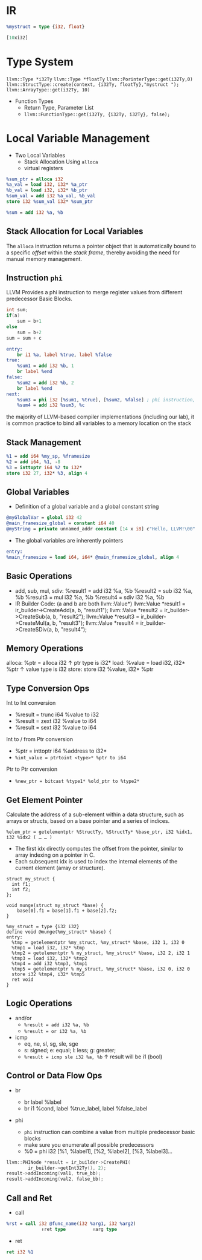 # IR
```ll
%mystruct = type {i32, float}

[10xi32]
```

# Type System
`llvm::Type *i32Ty`
`llvm::Type *floatTy`
`llvm::PorinterType::get(i32Ty,0)`
`llvm::StructType::create(context, {i32Ty, floatTy},"mystruct ");`
`llvm::ArrayType::get(i32Ty, 10)`

+ Function Types
    + Return Type, Parameter List
    + `llvm::FunctionType::get(i32Ty, {i32Ty, i32Ty}, false);`

# Local Variable Management

+ Two Local Variables
    + Stack Allocation Using `alloca`
    + virtual registers

```llvm
%sum_ptr = alloca i32
%a_val = load i32, i32* %a_ptr
%b_val = load i32, i32* %b_ptr
%sum_val = add i32 %a_val, %b_val
store i32 %sum_val i32* %sum_ptr
```

```llvm
%sum = add i32 %a, %b
```

## Stack Allocation for Local Variables

The `alloca` instruction returns a pointer object that is automatically bound to a specific _offset_ within the _stack frame_, thereby avoiding the need for manual memory management.

## Instruction `phi`

LLVM Provides a phi instruction to merge register values from different predecessor Basic Blocks.

```C
int sum;
if(a)
    sum = b+1
else
    sum = b+2
sum = sum + c
```

```llvm
entry:
    br i1 %a, label %true, label %false
true:
    %sum1 = add i32 %b, 1
    br label %end
false:
    %sum2 = add i32 %b, 2
    br label %end
next:
    %sum3 = phi i32 [%sum1, %true], [%sum2, %false] ; phi instruction, Come from true or come from false.
    %sum4 = add i32 %sum3, %c
```

the majority of LLVM-based compiler implementations (including our lab), it is common practice to bind all variables to a memory location on the stack

## Stack Management

```llvm
%1 = add i64 %my_sp, %framesize
%2 = add i64, %1, -8
%3 = inttoptr i64 %2 to i32*
store i32 27, i32* %3, align 4
```

## Global Variables

+ Definition of a global variable and a global constant string
```llvm
@myGlobalVar = global i32 42
@main_framesize_global = constant i64 40
@myString = private unnamed_addr constant [14 x i8] c"Hello, LLVM!\00"
```

+ The global variables are inherently pointers

```llvm
entry:
%main_framesize = load i64, i64* @main_framesize_global, align 4
```

## Basic Operations

+ add, sub, mul, sdiv: 
%result1 = add i32 %a, %b
%result2 = sub i32 %a, %b
%result3 = mul i32 %a, %b
%result4 = sdiv i32 %a, %b
+ IR Builder Code:
(a and b are both llvm::Value*)
llvm::Value *result1 = ir_builder->CreateAdd(a, b, "result1"); 
llvm::Value *result2 = ir_builder->CreateSub(a, b, "result2");
llvm::Value *result3 = ir_builder->CreateMul(a, b, "result3");
llvm::Value *result4 = ir_builder->CreateSDiv(a, b, "result4");

## Memory Operations

alloca: 
%ptr = alloca i32
	↑ ptr type is i32*
load: 
%value = load i32, i32* %ptr
	↑ value type is i32
store: 
 store i32 %value, i32* %ptr

## Type Conversion Ops

Int to Int conversion
+ %result = trunc i64 %value to i32
+ %result = zext i32 %value to i64
+ %result = sext i32 %value to i64

Int to / from Ptr conversion

+ %ptr = inttoptr i64 %address to i32*
+ `%int_value = ptrtoint <type>* %ptr to i64`

Ptr to Ptr conversion
+ `%new_ptr = bitcast %type1* %old_ptr to %type2*`

## Get Element Pointer

Calculate the address of a sub-element within a data structure, such as arrays or structs, based on a base pointer and a series of indices.

`%elem_ptr = getelementptr %StructTy, %StructTy* %base_ptr, i32 %idx1, i32 %idx2 ( … … )`

+ The first idx directly computes the offset from the pointer, similar to array indexing on a pointer in C. 
+ Each subsequent idx is used to index the internal elements of the current element (array or structure).

```
struct my_struct {
  int f1;
  int f2;
};

void munge(struct my_struct *base) {
    base[0].f1 = base[1].f1 + base[2].f2;
}
```

```
%my_struct = type {i32 i32}
define void @munge(%my_struct* %base) {
entry:
  %tmp = getelementptr %my_struct, %my_struct* %base, i32 1, i32 0
  %tmp1 = load i32, i32* %tmp
  %tmp2 = getelementptr % my_struct, %my_struct* %base, i32 2, i32 1
  %tmp3 = load i32, i32* %tmp2
  %tmp4 = add i32 %tmp3, %tmp1
  %tmp5 = getelementptr % my_struct, %my_struct* %base, i32 0, i32 0
  store i32 %tmp4, i32* %tmp5
  ret void
}
```

## Logic Operations

+ and/or
    + `%result = add i32 %a, %b`
    + `%result = or i32 %a, %b`
+ icmp
    + eq, ne, sl, sg, sle, sge
    + s: signed; e: equal; l: less; g: greater; 
    + `%result = icmp sle i32 %a, %b`
	↑ result will be i1 (bool)

## Control or Data Flow Ops

+ br
    + br label %label
    + br i1 %cond, label %true_label, label %false_label

+ phi
    + `phi` instruction can combine a value from multiple predecessor basic blocks
    + make sure you enumerate all possible predecessors
    + %0 = phi i32 [%1, %label1], [%2, %label2], [%3, %label3]...

```cpp
llvm::PHINode *result = ir_builder->CreatePHI(
		ir_builder->getInt32Ty(), 2);
result->addIncoming(val1, true_bb);
result->addIncoming(val2, false_bb);
```

## Call and Ret

+ call
```llvm
%rst = call i32 @func_name(i32 %arg1, i32 %arg2)
		     ↑ret type	        ↑arg type
```
			
+ ret
```llvm
ret i32 %1
```




